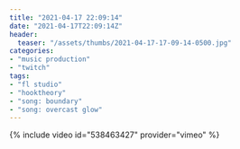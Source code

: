 ```yaml
---
title: "2021-04-17 22:09:14"
date: "2021-04-17T22:09:14Z"
header:
  teaser: "/assets/thumbs/2021-04-17-17-09-14-0500.jpg"
categories:
- "music production"
- "twitch"
tags:
- "fl studio"
- "hooktheory"
- "song: boundary"
- "song: overcast glow"
---
```

{% include video id="538463427" provider="vimeo" %}
